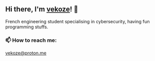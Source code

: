 ## Hi there, I'm [vekoze](https://vekoze.xyz)! 👋

French engineering student specialising in cybersecurity, having fun programming stuffs.

### 📫 How to reach me:

vekoze@proton.me

<!--
**Vekoze/vekoze** is a ✨ _special_ ✨ repository because its `README.md` (this file) appears on your GitHub profile.

Here are some ideas to get you started:

- 🔭 I’m currently working on ...
- 🌱 I’m currently learning ...
- 👯 I’m looking to collaborate on ...
- 🤔 I’m looking for help with ...
- 💬 Ask me about ...
- 📫 How to reach me: ...
- 😄 Pronouns: ...
- ⚡ Fun fact: ...
-->
